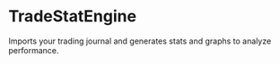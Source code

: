 # TradeStatEngine
 Imports your trading journal and generates stats and graphs to analyze performance.
